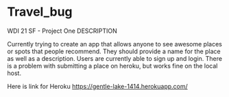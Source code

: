 # Travel_bug

WDI 21 SF - Project One
DESCRIPTION

Currently trying to create an app that allows anyone to see awesome places or spots that people recommend. They should provide a name for the place as well as a description. Users are currently able to sign up and login. There is a problem with submitting a place on heroku, but works fine on the local host. 

Here is link for Heroku 
https://gentle-lake-1414.herokuapp.com/
